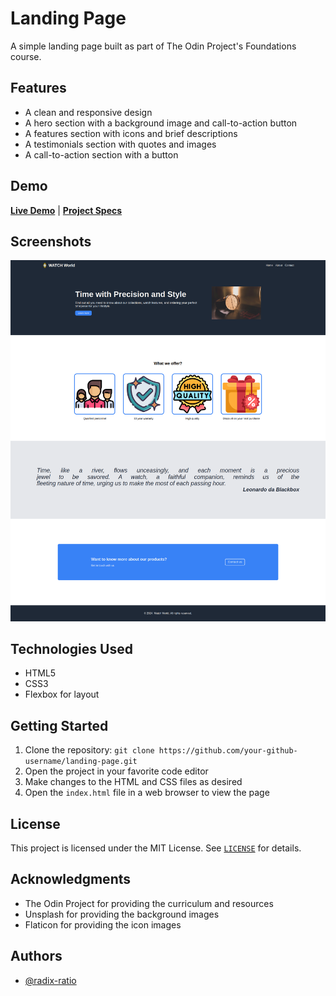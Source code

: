 # Landing Page
A simple landing page built as part of The Odin Project's Foundations course.


## Features

- A clean and responsive design
- A hero section with a background image and call-to-action button
- A features section with icons and brief descriptions
- A testimonials section with quotes and images
- A call-to-action section with a button 


## Demo

[**Live Demo**](https://radix-ratio.github.io/landing-page-project/) | [**Project Specs**](https://www.theodinproject.com/lessons/foundations-landing-page) 


## Screenshots

![App Screenshot](img/app-screen.png)


## Technologies Used

- HTML5
- CSS3
- Flexbox for layout


## Getting Started

1. Clone the repository: `git clone https://github.com/your-github-username/landing-page.git`
2. Open the project in your favorite code editor
3. Make changes to the HTML and CSS files as desired
4. Open the `index.html` file in a web browser to view the page


## License

This project is licensed under the MIT License. See [`LICENSE`](https://choosealicense.com/licenses/mit/)  for details.


## Acknowledgments

- The Odin Project for providing the curriculum and resources
- Unsplash for providing the background images
- Flaticon for providing the icon images


## Authors

- [@radix-ratio](https://www.github.com/radix-ratio)

